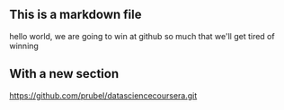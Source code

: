 ## This is a markdown file
hello world, we are going to win at github so much that we'll get tired of winning

## With a new section

https://github.com/prubel/datasciencecoursera.git
